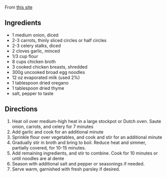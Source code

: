 From [this site](https://www.gimmesomeoven.com/skinny-creamy-chicken-noodle-soup-recipe/)

## Ingredients
- 1 medium onion, diced
- 2-3 carrots, thinly sliced circles or half circles
- 2-3 celery stalks, diced
- 2 cloves garlic, minced
- 1/3 cup flour
- 8 cups chicken broth
- 3 cooked chicken breasts, shredded
- 300g uncooked broad egg noodles 
- 12 oz evaporated milk (used 2%)
- 1 tablespoon dried oregano
- 1 tablespoon dried thyme
- salt, pepper to taste

## Directions
1. Heat oil over medium-high heat in a large stockpot or Dutch oven. Saute onion, carrots, and celery for 7 minutes
1. Add garlic and cook for an additional minute
1. Sprinkle flour over vegetables, and cook and stir for an additional minute
1. Gradually stir in broth and bring to boil. Reduce heat and simmer, partially covered, for 10-15 minutes.
1. Add remaining ingredients, and stir to combine. Cook for 10 minutes or until noodles are al dente
1. Season with additional salt and pepper or seasonings if needed.
1. Serve warm, garnished with fresh parsley if desired.
